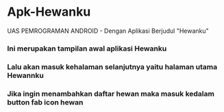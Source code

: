 # Apk-Hewanku
UAS PEMROGRAMAN ANDROID - Dengan Aplikasi Berjudul "Hewanku"

 ### Ini merupakan tampilan awal aplikasi Hewanku
 
 ### Lalu akan masuk kehalaman selanjutnya yaitu halaman utama Hewannku
 
 ### Jika ingin menambahkan daftar hewan maka masuk kedalam button fab icon hewan
 
 
